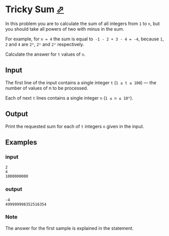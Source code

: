 # Tricky Sum [⬀](https://codeforces.com/problemset/problem/598/A)

In this problem you are to calculate the sum of all integers from `1` to `n`, but you should take all powers of two with minus in the sum.

For example, for `n = 4` the sum is equal to  `-1 - 2 + 3 - 4 = -4`, because `1`, `2` and `4` are `2⁰`, `2¹` and `2²` respectively.

Calculate the answer for `t` values of `n`.

## Input

The first line of the input contains a single integer `t` (`1 ≤ t ≤ 100`) — the number of values of n to be processed.

Each of next `t` lines contains a single integer `n` (`1 ≤ n ≤ 10⁹`).

## Output

Print the requested sum for each of `t` integers `n` given in the input.

## Examples

### input
```
2
4
1000000000
```

### output
```
-4
499999998352516354
```

### Note
The answer for the first sample is explained in the statement.